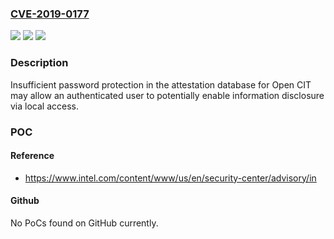 ### [CVE-2019-0177](https://cve.mitre.org/cgi-bin/cvename.cgi?name=CVE-2019-0177)
![](https://img.shields.io/static/v1?label=Product&message=Open%20Cloud%20Integrity%20Technology%20and%20OpenAttestation&color=blue)
![](https://img.shields.io/static/v1?label=Version&message=All%20versions%20of%20Open%20CIT%20and%20OpenAttestation.%20&color=brightgreen)
![](https://img.shields.io/static/v1?label=Vulnerability&message=Information%20Disclosure&color=brightgreen)

### Description

Insufficient password protection in the attestation database for Open CIT may allow an authenticated user to potentially enable information disclosure via local access.

### POC

#### Reference
- https://www.intel.com/content/www/us/en/security-center/advisory/in

#### Github
No PoCs found on GitHub currently.

